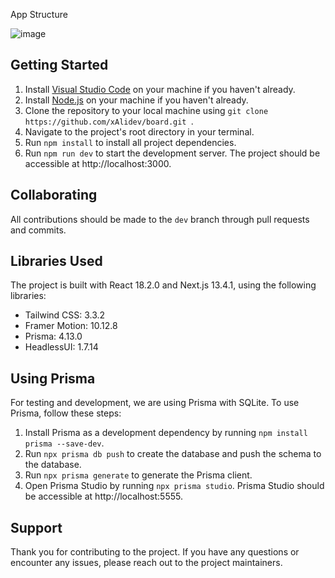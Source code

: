 App Structure

![image](https://user-images.githubusercontent.com/56807795/236699368-5cb394fa-3fa9-4e2c-90e1-e18e1910504b.png)



## Getting Started

1. Install [Visual Studio Code](https://code.visualstudio.com/download) on your machine if you haven't already.
2. Install [Node.js](https://nodejs.org/en/download/) on your machine if you haven't already.
3. Clone the repository to your local machine using `git clone https://github.com/xAlidev/board.git
`.
4. Navigate to the project's root directory in your terminal.
5. Run `npm install` to install all project dependencies.
6. Run `npm run dev` to start the development server. The project should be accessible at http://localhost:3000.

## Collaborating

All contributions should be made to the `dev` branch through pull requests and commits.

## Libraries Used

The project is built with React 18.2.0 and Next.js 13.4.1, using the following libraries:

- Tailwind CSS: 3.3.2
- Framer Motion: 10.12.8
- Prisma: 4.13.0
- HeadlessUI: 1.7.14

## Using Prisma

For testing and development, we are using Prisma with SQLite. To use Prisma, follow these steps:

1. Install Prisma as a development dependency by running `npm install prisma --save-dev`.
2. Run `npx prisma db push` to create the database and push the schema to the database.
3. Run `npx prisma generate` to generate the Prisma client.
4. Open Prisma Studio by running `npx prisma studio`. Prisma Studio should be accessible at http://localhost:5555.

## Support

Thank you for contributing to the project. If you have any questions or encounter any issues, please reach out to the project maintainers.

